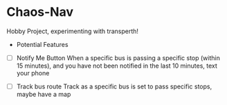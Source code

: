 # Chaos-Nav

Hobby Project, experimenting with transperth!

- Potential Features

- [ ] Notify Me Button
      When a specific bus is passing a specific stop (within 15 minutes), and you have not been notified in the last 10 minutes, text your phone

- [ ] Track bus route
      Track as a specific bus is set to pass specific stops, maybe have a map

